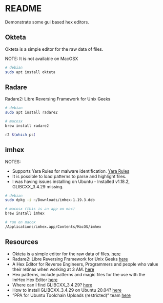 # README

Demonstrate some gui based hex editors.  

## Okteta

Okteta is a simple editor for the raw data of files.  

NOTE: It is not available on MacOSX  

```sh
# debian
sudo apt install okteta
```

## Radare

Radare2: Libre Reversing Framework for Unix Geeks  

```sh
# debian
sudo apt install radare2 

# macosx  
brew install radare2     

r2 $(which ps)
```

## imhex

NOTES:

* Supports Yara Rules for malware identification. [Yara Rules](https://github.com/Yara-Rules/rules)
* It is possible to load patterns to parse and highlight files.  
* I was having issues installing on Ubuntu - Installed v1.18.2, GLIBCXX_3.4.29 missing.  

```sh
# debian
sudo dpkg -i ~/Downloads/imhex-1.19.3.deb

# macosx (this is an app on mac)
brew install imhex

# run on macox
/Applications/imhex.app/Contents/MacOS/imhex 
```

## Resources

* Okteta is a simple editor for the raw data of files. [here](https://apps.kde.org/en-gb/okteta/)
* Radare2: Libre Reversing Framework for Unix Geeks [here](https://github.com/radareorg/radare2)
* A Hex Editor for Reverse Engineers, Programmers and people who value their retinas when working at 3 AM. [here](https://github.com/WerWolv/ImHex)
* Hex patterns, include patterns and magic files for the use with the ImHex Hex Editor [here](https://github.com/WerWolv/ImHex-Patterns)
* Where can I find GLIBCXX_3.4.29? [here](https://stackoverflow.com/questions/65349875/where-can-i-find-glibcxx-3-4-29)
* How to install GLIBCXX_3.4.29 on Ubuntu 20.04? [here](https://askubuntu.com/questions/1393285/how-to-install-glibcxx-3-4-29-on-ubuntu-20-04)
* “PPA for Ubuntu Toolchain Uploads (restricted)” team [here](https://launchpad.net/~ubuntu-toolchain-r/+archive/ubuntu/glibc)
